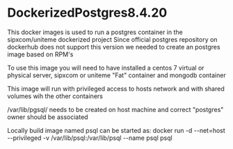 # **DockerizedPostgres8.4.20**

This docker images is used to run a postgres container in the sipxcom/uniteme dockerized project
Since official postgres repository on dockerhub does not support this version we needed to create an postgres image based on RPM's

To use this image you will need to have installed a centos 7 virtual or physical server, sipxcom or uniteme "Fat" container and mongodb container

This image will run with privileged access to hosts network and with shared volumes wih the other containers

/var/lib/pgsql/ needs to be created on host machine and correct "postgres" owner should be associated

Locally build image named psql can be started as:
docker run -d --net=host --privileged -v /var/lib/psql:/var/lib/psql --name psql psql
